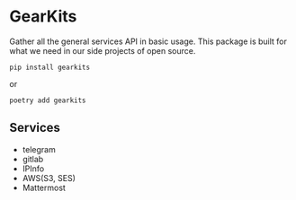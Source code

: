 # GearKits

Gather all the general services API in basic usage. This package is built for what we need in our side projects of open source.

    pip install gearkits

or

    poetry add gearkits

## Services

- telegram
- gitlab
- IPInfo
- AWS(S3, SES)
- Mattermost

